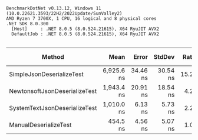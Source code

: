 ```

BenchmarkDotNet v0.13.12, Windows 11 (10.0.22621.3593/22H2/2022Update/SunValley2)
AMD Ryzen 7 3700X, 1 CPU, 16 logical and 8 physical cores
.NET SDK 8.0.300
  [Host]     : .NET 8.0.5 (8.0.524.21615), X64 RyuJIT AVX2
  DefaultJob : .NET 8.0.5 (8.0.524.21615), X64 RyuJIT AVX2


```
| Method                        | Mean       | Error    | StdDev   | Ratio | RatioSD | Gen0   | Gen1   | Allocated | Alloc Ratio |
|------------------------------ |-----------:|---------:|---------:|------:|--------:|-------:|-------:|----------:|------------:|
| SimpleJsonDeserializeTest     | 6,925.6 ns | 34.46 ns | 30.54 ns | 15.24 |    0.22 | 0.4044 |      - |    3432 B |        3.61 |
| NewtonsoftJsonDeserializeTest | 1,943.4 ns | 20.91 ns | 18.54 ns |  4.28 |    0.07 | 0.3700 | 0.0038 |    3120 B |        3.28 |
| SystemTextJsonDeserializeTest | 1,010.0 ns |  6.13 ns |  5.73 ns |  2.22 |    0.04 | 0.0744 |      - |     632 B |        0.66 |
| ManualDeserializeTest         |   454.5 ns |  4.56 ns |  5.07 ns |  1.00 |    0.00 | 0.1135 |      - |     952 B |        1.00 |
